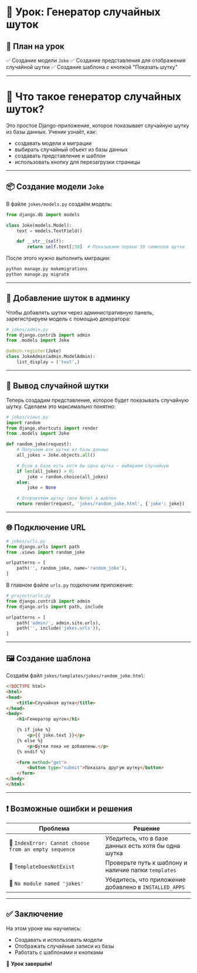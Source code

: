 # 📌 Урок: Генератор случайных шуток

## 📅 План на урок

✅ Создание модели `Joke`
✅ Создание представления для отображения случайной шутки
✅ Создание шаблона с кнопкой "Показать шутку"

---

# 📌 Что такое генератор случайных шуток?

Это простое Django-приложение, которое показывает случайную шутку из базы данных. Ученик узнаёт, как:

* создавать модели и миграции
* выбирать случайный объект из базы данных
* создавать представление и шаблон
* использовать кнопку для перезагрузки страницы

---

## 📦 Создание модели `Joke`

В файле `jokes/models.py` создаём модель:

```python
from django.db import models

class Joke(models.Model):
    text = models.TextField()

    def __str__(self):
        return self.text[:50]  # Показываем первые 50 символов шутки
```

После этого нужно выполнить миграции:

```sh
python manage.py makemigrations
python manage.py migrate
```

---

## 🧠 Добавление шуток в админку

Чтобы добавлять шутки через административную панель, зарегистрируем модель с помощью декоратора:

```python
# jokes/admin.py
from django.contrib import admin
from .models import Joke

@admin.register(Joke)
class JokeAdmin(admin.ModelAdmin):
    list_display = ('text',)
```

---

## 🔄 Вывод случайной шутки

Теперь создадим представление, которое будет показывать случайную шутку. Сделаем это максимально понятно:

```python
# jokes/views.py
import random
from django.shortcuts import render
from .models import Joke

def random_joke(request):
    # Получаем все шутки из базы данных
    all_jokes = Joke.objects.all()

    # Если в базе есть хотя бы одна шутка — выбираем случайную
    if len(all_jokes) > 0:
        joke = random.choice(all_jokes)
    else:
        joke = None

    # Отправляем шутку (или None) в шаблон
    return render(request, 'jokes/random_joke.html', {'joke': joke})
```

---

## 🌐 Подключение URL

```python
# jokes/urls.py
from django.urls import path
from .views import random_joke

urlpatterns = [
    path('', random_joke, name='random_joke'),
]
```

В главном файле `urls.py` подключим приложение:

```python
# project/urls.py
from django.contrib import admin
from django.urls import path, include

urlpatterns = [
    path('admin/', admin.site.urls),
    path('', include('jokes.urls')),
]
```

---

## 🖼️ Создание шаблона

Создаём файл `jokes/templates/jokes/random_joke.html`:

```html
<!DOCTYPE html>
<html>
<head>
    <title>Случайная шутка</title>
</head>
<body>
    <h1>Генератор шуток</h1>

    {% if joke %}
        <p>{{ joke.text }}</p>
    {% else %}
        <p>Шутки пока не добавлены.</p>
    {% endif %}

    <form method="get">
        <button type="submit">Показать другую шутку</button>
    </form>
</body>
</html>
```

---

## ❗ Возможные ошибки и решения

| Проблема                                              | Решение                                                |
| ----------------------------------------------------- | ------------------------------------------------------ |
| 🔴 `IndexError: Cannot choose from an empty sequence` | Убедитесь, что в базе данных есть хотя бы одна шутка   |
| 🔴 `TemplateDoesNotExist`                             | Проверьте путь к шаблону и наличие папки `templates`   |
| 🔴 `No module named 'jokes'`                          | Убедитесь, что приложение добавлено в `INSTALLED_APPS` |

---

## ✅ Заключение

На этом уроке мы научились:

* Создавать и использовать модели
* Отображать случайные записи из базы
* Работать с шаблонами и кнопками

🎉 **Урок завершён!**

